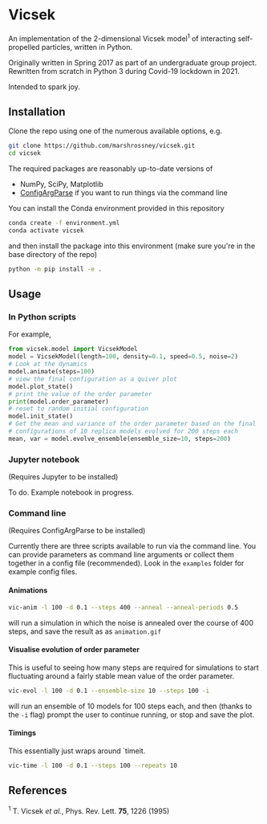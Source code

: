 # Vicsek

An implementation of the 2-dimensional Vicsek model<sup>1</sup> of interacting self-propelled particles, written in Python.

Originally written in Spring 2017 as part of an undergraduate group project.
Rewritten from scratch in Python 3 during Covid-19 lockdown in 2021.

Intended to spark joy.

## Installation

Clone the repo using one of the numerous available options, e.g.
```bash
git clone https://github.com/marshrossney/vicsek.git
cd vicsek
```

The required packages are reasonably up-to-date versions of
* NumPy, SciPy, Matplotlib
* [ConfigArgParse](https://github.com/bw2/ConfigArgParse) if you want to run things via the command line

You can install the Conda environment provided in this repository
```bash
conda create -f environment.yml
conda activate vicsek
```
and then install the package into this environment (make sure you're in the base directory of the repo)
```bash
python -m pip install -e .
```

## Usage

### In Python scripts

For example,
```python
from vicsek.model import VicsekModel
model = VicsekModel(length=100, density=0.1, speed=0.5, noise=2)
# Look at the dynamics
model.animate(steps=100)
# view the final configuration as a quiver plot
model.plot_state()
# print the value of the order parameter
print(model.order_parameter)
# reset to random initial configuration
model.init_state()
# Get the mean and variance of the order parameter based on the final
# configurations of 10 replica models evolved for 200 steps each
mean, var = model.evolve_ensemble(ensemble_size=10, steps=200)
```

### Jupyter notebook

(Requires Jupyter to be installed)

To do. Example notebook in progress.

### Command line

(Requires ConfigArgParse to be installed)

Currently there are three scripts available to run via the command line.
You can provide parameters as command line arguments or collect them together in a config file (recommended).
Look in the `examples` folder for example config files.

#### Animations

```bash
vic-anim -l 100 -d 0.1 --steps 400 --anneal --anneal-periods 0.5
```
will run a simulation in which the noise is annealed over the course of 400 steps, and save the result as as `animation.gif`

#### Visualise evolution of order parameter

This is useful to seeing how many steps are required for simulations to start fluctuating around a fairly stable mean value of the order parameter.

```bash
vic-evol -l 100 -d 0.1 --ensemble-size 10 --steps 100 -i
```
will run an ensemble of 10 models for 100 steps each, and then (thanks to the `-i` flag) prompt the user to continue running, or stop and save the plot.

#### Timings

This essentially just wraps around `timeit.

```bash
vic-time -l 100 -d 0.1 --steps 100 --repeats 10
```

## References
<sup>1</sup> T. Vicsek *et al.*, Phys. Rev. Lett. **75**, 1226 (1995)
